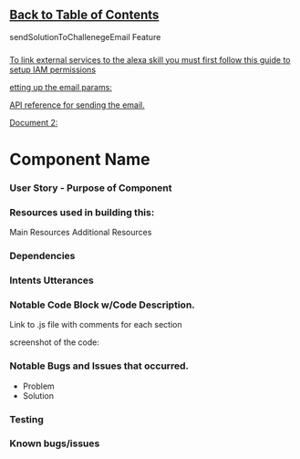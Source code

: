 ## [Back to Table of Contents](./Table-of-Contents.md)

sendSolutionToChallenegeEmail Feature

### 

[To link external services to the alexa skill you must first follow this guide to setup IAM permissions](https://developer.amazon.com/en-US/docs/alexa/hosted-skills/alexa-hosted-skills-personal-aws.html)

[etting up the email params:](https://aws.amazon.com/premiumsupport/knowledge-center/lambda-send-email-ses/)

[API reference for sending the email.](https://aws.amazon.com/premiumsupport/knowledge-center/lambda-send-email-ses/)

[Document 2:](https://pamphl3t.medium.com/send-a-email-from-your-alexa-with-aws-ses-176a81515680)

# Component Name

### User Story - Purpose of Component

### Resources used in building this:
Main Resources
Additional Resources

### Dependencies

### Intents Utterances

### Notable Code Block w/Code Description.
Link to .js file with comments for each section

screenshot of the code:


### Notable Bugs and Issues that occurred.
- Problem
- Solution

### Testing

### Known bugs/issues